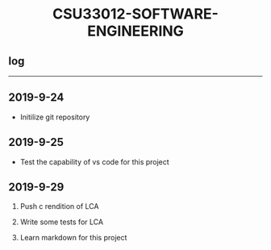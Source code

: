 # <center>CSU33012-SOFTWARE-ENGINEERING</center>

## log
---
2019-9-24
---
* Initilize git repository

2019-9-25
---
* Test the capability of vs code for this project

2019-9-29
---
1. Push c rendition of LCA

2. Write some tests for LCA 

3. Learn markdown for this project
